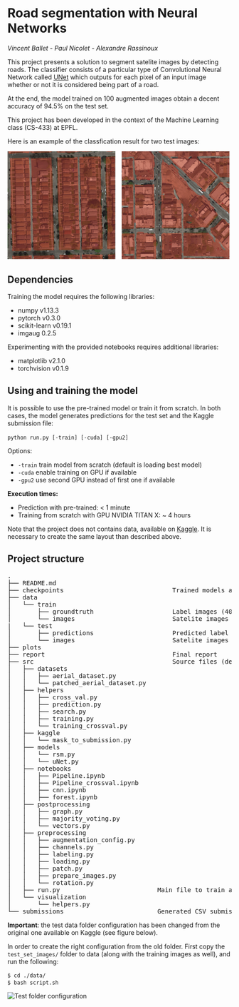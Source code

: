 # Road segmentation with Neural Networks

_Vincent Ballet - Paul Nicolet - Alexandre Rassinoux_


This project presents a solution to segment satelite images by detecting roads.
The classifier consists of a particular type of Convolutional Neural Network called [UNet](https://arxiv.org/abs/1505.04597) which outputs for each pixel of an input image whether or not it is considered being part of a road.

At the end, the model trained on 100 augmented images obtain a decent accuracy of 94.5% on the test set.  

This project has been developed in the context of the Machine Learning class (CS-433) at EPFL.

Here is an example of the classfication result for two test images: 

<img src="./assets/maps.png" alt="Result example" style="width: 500px;"/>

## Dependencies
Training the model requires the following libraries: 

* numpy v1.13.3
* pytorch v0.3.0
* scikit-learn v0.19.1
* imgaug 0.2.5

Experimenting with the provided notebooks requires additional libraries: 
* matplotlib v2.1.0
* torchvision v0.1.9


## Using and training the model

It is possible to use the pre-trained model or train it from scratch. In both cases, the model generates predictions for the test set and the Kaggle submission file:

```python run.py [-train] [-cuda] [-gpu2]```

Options: 
* `-train` train model from scratch (default is loading best model)
* `-cuda` enable training on GPU if available
* `-gpu2` use second GPU instead of first one if available

**Execution times:**
* Prediction with pre-trained: < 1 minute
* Training from scratch with GPU NVIDIA TITAN X: ~ 4 hours

Note that the project does not contains data, available on [Kaggle](https://www.kaggle.com/c/epfml17-segmentation/data). It is necessary to create the same layout than described above.

## Project structure
<pre>
.
├── README.md
├── checkpoints                             Trained models as .pt file
├── data            
│   └── train
│       ├── groundtruth                     Label images (400x400)
│       └── images                          Satelite images (400x400)
|   └── test
│       ├── predictions                     Predicted label images (608x608)
│       └── images                          Satelite images (608x608)
├── plots   
├── report                                  Final report
├── src                                     Source files (descriptions are in files directly)
│   ├── datasets                        
│   │   ├── aerial_dataset.py
│   │   └── patched_aerial_dataset.py
│   ├── helpers
│   │   ├── cross_val.py
│   │   ├── prediction.py
│   │   ├── search.py
│   │   ├── training.py
│   │   └── training_crossval.py
│   ├── kaggle
│   │   └── mask_to_submission.py
│   ├── models
│   │   └── rsm.py
│   │   └── uNet.py
│   ├── notebooks
│   │   ├── Pipeline.ipynb
│   │   ├── Pipeline_crossval.ipynb
│   │   ├── cnn.ipynb
│   │   ├── forest.ipynb
│   ├── postprocessing
│   │   ├── graph.py
│   │   ├── majority_voting.py
│   │   └── vectors.py
│   ├── preprocessing
│   │   ├── augmentation_config.py
│   │   ├── channels.py
│   │   ├── labeling.py
│   │   ├── loading.py
│   │   ├── patch.py
│   │   ├── prepare_images.py
│   │   └── rotation.py
│   ├── run.py                          Main file to train and generate predictions
│   └── visualization
│       └── helpers.py
└── submissions                         Generated CSV submissions for Kaggle
</pre>

**Important**: the test data folder configuration has been changed from the original one available on Kaggle (see figure below).

In order to create the right configuration from the old folder. First copy the `test_set_images/` folder to data (along with the training images as well), and run the following:

```
$ cd ./data/
$ bash script.sh
```

<img src="./assets/test-config.png" alt="Test folder configuration" style="width: 500px;"/>